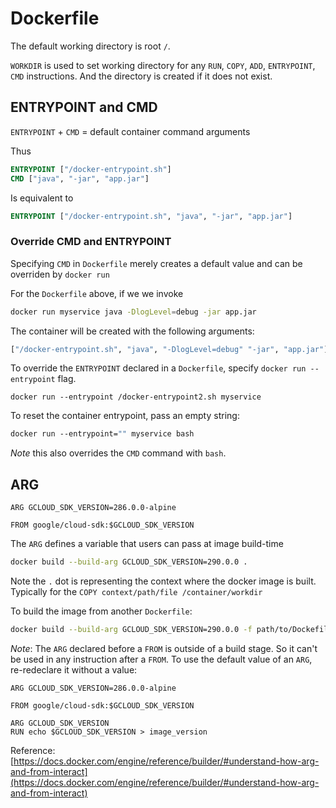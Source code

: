 # Dockerfile

The default working directory is root `/`.

`WORKDIR` is used to set working directory for any `RUN`, `COPY`, `ADD`, `ENTRYPOINT`, `CMD` instructions. And the directory is created if it does not exist.

## ENTRYPOINT and CMD

`ENTRYPOINT` + `CMD` = default container command arguments

Thus

```Dockerfile
ENTRYPOINT ["/docker-entrypoint.sh"]
CMD ["java", "-jar", "app.jar"]
```

Is equivalent to

```Dockerfile
ENTRYPOINT ["/docker-entrypoint.sh", "java", "-jar", "app.jar"]
```

### Override CMD and ENTRYPOINT

Specifying `CMD` in `Dockerfile` merely creates a default value and can be overriden by `docker run`

For the `Dockerfile` above, if we we invoke

```bash
docker run myservice java -DlogLevel=debug -jar app.jar
```

The container will be created with the following arguments:

```Dockerfile
["/docker-entrypoint.sh", "java", "-DlogLevel=debug" "-jar", "app.jar"]
```

To override the `ENTRYPOINT` declared in a `Dockerfile`, specify `docker run --entrypoint` flag.

```Dockefile
docker run --entrypoint /docker-entrypoint2.sh myservice
```

To reset the container entrypoint, pass an empty string:

```Dockerfile
docker run --entrypoint="" myservice bash
```
*Note* this also overrides the `CMD` command with `bash`.

## ARG

```Dockefile
ARG GCLOUD_SDK_VERSION=286.0.0-alpine

FROM google/cloud-sdk:$GCLOUD_SDK_VERSION
```

The `ARG` defines a variable that users can pass at image build-time

```bash
docker build --build-arg GCLOUD_SDK_VERSION=290.0.0 .
```

Note the `.` dot is representing the context where the docker image is built. Typically for the `COPY context/path/file /container/workdir`

To build the image from another `Dockerfile`:

```bash
docker build --build-arg GCLOUD_SDK_VERSION=290.0.0 -f path/to/Dockefile .
```

*Note*: The `ARG` declared before a `FROM` is outside of a build stage. So it can't be used in any instruction after a `FROM`. To use the default value of an `ARG`, re-redeclare it without a value:


```Dockefile
ARG GCLOUD_SDK_VERSION=286.0.0-alpine

FROM google/cloud-sdk:$GCLOUD_SDK_VERSION

ARG GCLOUD_SDK_VERSION
RUN echo $GCLOUD_SDK_VERSION > image_version
```

Reference: [https://docs.docker.com/engine/reference/builder/#understand-how-arg-and-from-interact](https://docs.docker.com/engine/reference/builder/#understand-how-arg-and-from-interact)
